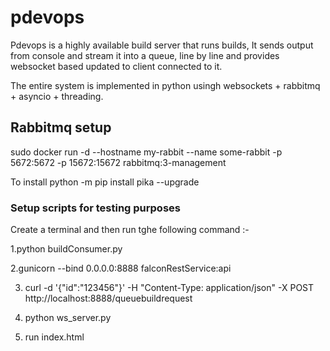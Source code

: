 # pdevops

Pdevops is a highly available build server that runs builds, It sends output from console and stream it into a queue, line by line and provides websocket based updated to client connected to it.

The entire system is implemented in python usingh websockets + rabbitmq + asyncio + threading.

## Rabbitmq setup

sudo docker run -d --hostname my-rabbit --name some-rabbit -p 5672:5672 -p 15672:15672 rabbitmq:3-management


To install 
python -m pip install pika --upgrade

### Setup scripts for testing purposes 

Create a terminal and then run tghe following command :- 


1.python buildConsumer.py 

2.gunicorn --bind 0.0.0.0:8888 falconRestService:api

3. curl -d '{"id":"123456"}' -H "Content-Type: application/json" -X POST http://localhost:8888/queuebuildrequest

4. python ws_server.py 

5. run index.html 

